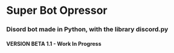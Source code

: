 # Super Bot Opressor
### Disord bot made in Python, with the library discord.py
#### VERSION BETA 1.1 - Work In Progress
